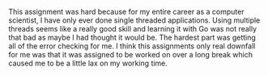 This assignment was hard because for my entire career as a computer scientist, I have only ever done single threaded applications. Using multiple threads seems like a really good skill and learning it with Go was not really that bad as maybe I had thought it would be. The hardest part was getting all of the error checking for me. I think this assignments only real downfall for me was that it was assigned to be worked on over a long break which caused me to be a little lax on my working time.
